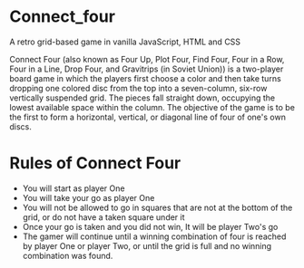 # Connect_four

A retro grid-based game in vanilla JavaScript, HTML and CSS

Connect Four (also known as Four Up, Plot Four, Find Four, Four in a Row, Four in a Line, Drop Four, and Gravitrips (in Soviet Union)) is a two-player board game in which the players first choose a color and then take turns dropping one colored disc from the top into a seven-column, six-row vertically suspended grid. The pieces fall straight down, occupying the lowest available space within the column. The objective of the game is to be the first to form a horizontal, vertical, or diagonal line of four of one's own discs.

# Rules of Connect Four
- You will start as player One
- You will take your go as player One
- You will not be allowed to go in squares that are not at the bottom of the grid, or do not have a taken square under it
- Once your go is taken and you did not win, It will be player Two's go
- The gamer will continue until a winning combination of four is reached by player One or player Two, or until the grid is full and no winning combination was found.
